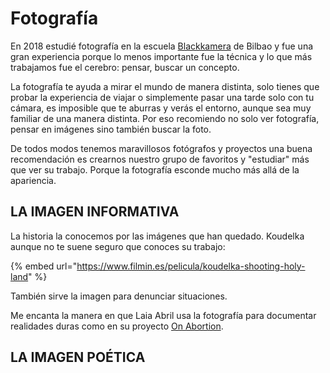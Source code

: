 # Fotografía

En 2018 estudié fotografía en la escuela [Blackkamera](http://blackkamera.com/) de Bilbao y fue una gran experiencia porque lo menos importante fue la técnica y lo que más trabajamos fue el cerebro: pensar, buscar un concepto.

La fotografía te ayuda a mirar el mundo de manera distinta, solo tienes que probar la experiencia de viajar o simplemente pasar una tarde solo con tu cámara, es imposible que te aburras y verás el entorno, aunque sea muy familiar de una manera distinta. Por eso recomiendo no solo ver fotografía, pensar en imágenes sino también buscar la foto.

De todos modos tenemos maravillosos fotógrafos y proyectos una buena recomendación es crearnos nuestro grupo de favoritos y "estudiar" más que ver su trabajo. Porque la fotografía esconde mucho más allá de la apariencia.

## LA IMAGEN INFORMATIVA

La historia la conocemos por las imágenes que han quedado. Koudelka aunque no te suene seguro que conoces su trabajo:

{% embed url="https://www.filmin.es/pelicula/koudelka-shooting-holy-land" %}

También sirve la imagen para denunciar situaciones.

Me encanta la manera en que Laia Abril usa la fotografía para documentar realidades duras como en su proyecto [On Abortion](https://www.dewilewis.com/products/on-abortion).

## LA IMAGEN POÉTICA



